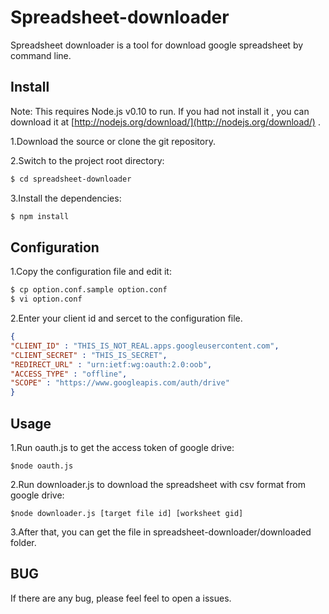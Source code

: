 Spreadsheet-downloader
===

Spreadsheet downloader is a tool for download google spreadsheet by command line.

Install
--------
Note: This requires Node.js v0.10 to run. If you had not install it , you can download it at [http://nodejs.org/download/](http://nodejs.org/download/) . 

1.Download the source or clone the git repository.

2.Switch to the project root directory:

```bash
$ cd spreadsheet-downloader
```

3.Install the dependencies: 

```bash
$ npm install
```

Configuration
-----------
1.Copy the configuration file and edit it: 

```bash
$ cp option.conf.sample option.conf 
$ vi option.conf
```

2.Enter your client id and sercet to the configuration file.

```json
{
"CLIENT_ID" : "THIS_IS_NOT_REAL.apps.googleusercontent.com",
"CLIENT_SECRET" : "THIS_IS_SECRET",
"REDIRECT_URL" : "urn:ietf:wg:oauth:2.0:oob",
"ACCESS_TYPE" : "offline",
"SCOPE" : "https://www.googleapis.com/auth/drive"
}

``` 


Usage
--------
1.Run oauth.js to get the access token of google drive:

```
$node oauth.js
```

2.Run downloader.js to download the spreadsheet with csv format from google drive:

```
$node downloader.js [target file id] [worksheet gid]
```

3.After that, you can get the file in spreadsheet-downloader/downloaded folder.

BUG
--------
If there are any bug, please feel feel to open a issues.